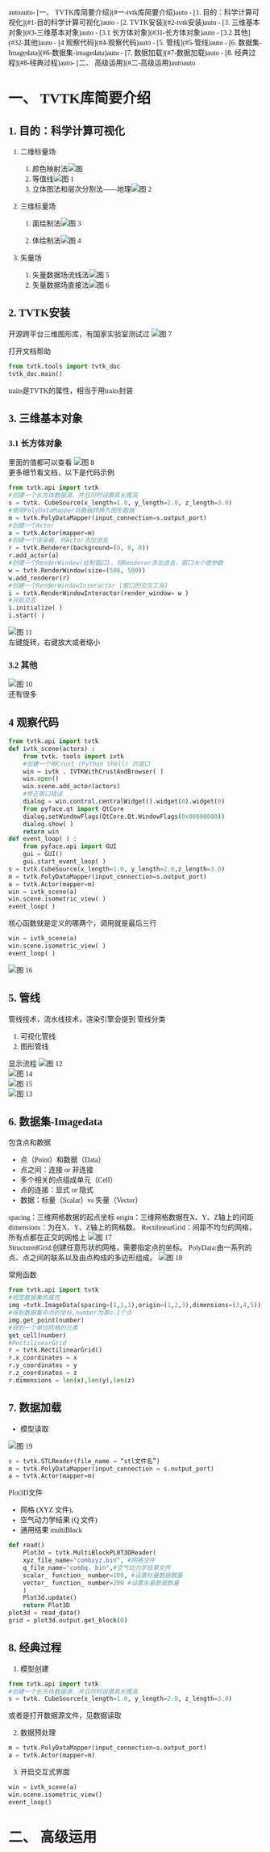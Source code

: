 <font face = "楷体" >

<!-- TOC -->autoauto- [一、 TVTK库简要介绍](#一-tvtk库简要介绍)auto    - [1. 目的：科学计算可视化](#1-目的科学计算可视化)auto    - [2. TVTK安装](#2-tvtk安装)auto    - [3. 三维基本对象](#3-三维基本对象)auto        - [3.1 长方体对象](#31-长方体对象)auto        - [3.2 其他](#32-其他)auto    - [4 观察代码](#4-观察代码)auto    - [5. 管线](#5-管线)auto    - [6. 数据集-Imagedata](#6-数据集-imagedata)auto    - [7. 数据加载](#7-数据加载)auto    - [8. 经典过程](#8-经典过程)auto- [二、 高级运用](#二-高级运用)autoauto<!-- /TOC -->

# 一、 TVTK库简要介绍

## 1. 目的：科学计算可视化

1. 二维标量场
   1. 颜色映射法![图](img/20200626213842.png)
   2. 等值线![图 1](../images/85b9c51730f4b9a6f75ccc6f0151c9b78d2162f25ee16673fa0ea0b7ad677e3e.png)  
   3. 立体图法和层次分割法——地理![图 2](../images/bc7f74e60c8cec1d3889ca6d566c9f9bc35814c394183252d6dd15a4dec132bc.png)  

2. 三维标量场
   1. 面绘制法![图 3](../images/188cd1a19e51235439e23e5d2924cec7b9b9040d8e39d6f649cd28fa7a5900d2.png)  

   2. 体绘制法![图 4](../images/8ec4d7984b3e19a5bb2f865ee0646f4158e7ac353eedec520ae76e4558b286c3.png)  

3. 矢量场
   1. 矢量数据场流线法![图 5](../images/df18a9d6542d9c7c2b90b59b8a046c100ee50648245b284078d7e57324f9f469.png)
   2. 矢量数据场直接法![图 6](../images/d8b3aea01090ad0e27f6531eb6c7c4570f1320ea7a045e00ba46168b004b37ac.png)  

## 2. TVTK安装 

开源跨平台三维图形库，有国家实验室测试过
![图 7](../images/792bd7e620e8833f09bf430a3ce2dc9f1a9dd6361855819175adfbf2fe6538e0.png)  

打开文档帮助

```python
from tvtk.tools import tvtk_doc
tvtk_doc.main()
```
traits是TVTK的属性，相当于用traits封装



## 3. 三维基本对象

### 3.1 长方体对象
里面的值都可以查看
![图 8](../images/ccf540938285a011242897bea47bb35ca81e9e2b3a894b4cae498cdae18d6ab3.png)  
更多细节看文档，以下是代码示例
```python
from tvtk.api import tvtk
#创建一个长方体数据源，并且同时设置其长寬高
s = tvtk. CubeSource(x_length=1.0, y_length=2.0, z_length=3.0)
#使用PolyDataMapper将数据转换为图形数据
m = tvtk.PolyDataMapper(input_connection=s.output_port)
#创建一个Actor
a = tvtk.Actor(mapper=m)
#创建一个渲染器，将Actor添加进去
r = tvtk.Renderer(background=(0, 0, 0))
r.add_actor(a)
#创建一个RenderWindow(绘制窗口)，将Renderer添加进去，窗口大小做参数
w = tvtk.RenderWindow(size=(500, 500))
w.add_renderer(r)
#创建一个RenderWindowInteractor (窗口的交互工具)
i = tvtk.RenderWindowInteractor(render_window= w )
#开启交互
i.initialize( )
i.start( )
```

![图 11](../images/2974896bde50362b0e4b41c1fecc455abd837c41c9309c17bae295b14dda0e06.png)  
左键旋转，右键放大或者缩小

### 3.2 其他

![图 10](../images/41e230f2f2dec2865b85b4a346138e565f0b8fb67d60d6b131ef9d574d580d06.png)  
还有很多

## 4 观察代码

```python
from tvtk.api import tvtk
def ivtk_scene(actors) :
    from tvtk. tools import ivtk
    #创建一个带Crust (Python Shell) 的窗口
    win = ivtk . IVTKWithCrustAndBrowser( )
    win.open()
    win.scene.add_actor(actors)
    #修正窗口错误
    dialog = win.control.centralWidget().widget(0).widget(0)
    from pyface.qt import QtCore
    dialog.setWindowFlags(QtCore.Qt.WindowFlags(0x00000000))
    dialog.show( )
    return win
def event_loop( ) :
    from pyface.api import GUI
    gui = GUI()
    gui.start_event_loop( )
s = tvtk.CubeSource(x_length=1.0, y_length=2.0,z_length=3.0)
m = tvtk.PolyDataMapper(input_connection=s.output_port)
a = tvtk.Actor(mapper=m)
win = ivtk_scene(a)
win.scene.isometric_view( )
event_loop( )
```

核心函数就是定义的哪两个，调用就是最后三行

```python
win = ivtk_scene(a)
win.scene.isometric_view( )
event_loop( )
```

![图 16](../images/698ae9c6e29b03a2e94976f7d22506920a120e508a4facf45e27028e83923304.png)  


## 5. 管线

管线技术，流水线技术，渲染引擎会提到
管线分类

1. 可视化管线
2. 图形管线

显示流程
![图 12](../images/3ceb547284d3ebaec2938bb49c5660cba81622331944df18f91a6eec144bd671.png)  
![图 14](../images/1603e6fc29e4e24eec00d07ea9fb2b81eccf11d6d57dd7248f4dee3ad36b41cc.png)  
![图 15](../images/5caebd97573d197feb22496dc89746b089701fefdc9a5d15ec4670a6787dce0c.png)  
![图 13](../images/88de2e9b7c765e2e5d6bb5184967e4cfedaf8b48ca71e9f771ffc70a88d3918f.png)  

## 6. 数据集-Imagedata

包含点和数据

* 点（Point）和数据（Data）
* 点之间：连接 or 非连接
* 多个相关的点组成单元（Cell）
* 点的连接：显式 or 隐式
* 数据：标量（Scalar）vs 矢量（Vector）

spacing：三维网格数据的起点坐标
origin：三维网格数据在X、Y、Z轴上的间距
dimensions：为在X、Y、Z轴上的网格数。
RectilinearGrid：间距不均匀的网格，所有点都在正交的网格上
![图 17](../images/f6c3f4a534e97e398ad5e2dad04c46539056ba12ba40091a9edbd3160e04bbcb.png)  
StructuredGrid:创建任意形状的网格，需要指定点的坐标。
PolyData:由一系列的点、点之间的联系以及由点构成的多边形组成。
![图 18](../images/42228dfbcd7373ddcf9bd4b88efd48f9f66c358483bdd5c376e7745ac2e64e74.png)  


常用函数

```python
from tvtk.api import tvtk
#规定数据集的属性
img =tvtk.ImageData(spacing=(1,1,1),origin=(1,2,3),dimensions=(3,4,5))
#得到数据集中点的坐标,number为第n-1个点
img.get_point(number)
#得到一个单位网格的元素
get_cell(number)
#RectilinearGrid
r = tvtk.RectilinearGrid()
r.x_coordinates = x
r.y_coordinates = y
r.z_coordinates = z
r.dimensions = len(x),len(y),len(z)
```

## 7. 数据加载

* 模型读取

![图 19](../images/4d418e71baef06d81a5a7d118bcab39d9b3c710ada3357aa3f39fb6c1bb045da.png)  

```python
s = tvtk.STLReader(file_name = “stl文件名”)
m = tvtk.PolyDataMapper(input_connection = s.output_port)
a = tvtk.Actor(mapper=m)
```

Plot3D文件

* 网格 (XYZ 文件),
* 空气动力学结果 (Q 文件)
* 通用结果
multiBlock 

```python
def read()
    Plot3d = tvtk.MultiBlockPL0T3DReader(
    xyz_file_name="combxyz.bin", #网格文件
    q_file_name="combq. bin",#空气动力学结果文件
    scalar_ function_ number=100, #设置标量数据数量
    vector_ function_ number=200 #设置矢量数据数量
    )
    Plot3d.update()
    return Plot3D
plot3d = read_data()
grid = plot3d.output.get_block(0)
```
## 8. 经典过程

1. 模型创建

```python
from tvtk.api import tvtk
#创建一个长方体数据源，并且同时设置其长寬高
s = tvtk. CubeSource(x_length=1.0, y_length=2.0, z_length=3.0)
```

或者是打开数据源文件，见数据读取

2. 数据预处理

```python
m = tvtk.PolyDataMapper(input_connection=s.output_port)
a = tvtk.Actor(mapper=m)
```

3. 开启交互式界面

```python
win = ivtk_scene(a)
win.scene.isometric_view()
event_loop()
```

# 二、 高级运用






